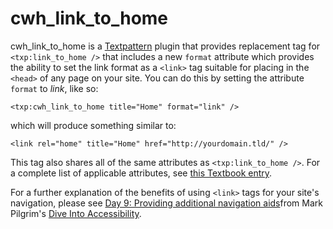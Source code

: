 cwh_link_to_home
================

cwh_link_to_home is a [Textpattern](http://textpattern.com) plugin that provides replacement tag for `<txp:link_to_home />` that includes a new `format` attribute which provides the ability to set the link format as a `<link>` tag suitable for placing in the `<head>` of any page on your site. You can do this by setting the attribute `format` to _link_, like so:

```
<txp:cwh_link_to_home title="Home" format="link" />
```

which will produce something similar to:

```
<link rel="home" title="Home" href="http://yourdomain.tld/" />
```

This tag also shares all of the same attributes as `<txp:link_to_home />`. For a complete list of applicable attributes, see [this Textbook entry](http://textbook.textpattern.net/wiki/index.php?title=Txp:link_to_home).

For a further explanation of the benefits of using `<link>` tags for your site's navigation, please see [Day 9: Providing additional navigation aids](http://diveintoaccessibility.org/day_9_providing_additional_navigation_aids.html )from Mark Pilgrim's [Dive Into Accessibility](http://diveintoaccessibility.org/).
